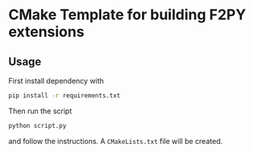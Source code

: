 # CMake Template for building F2PY extensions

## Usage

First install dependency with
```bash
pip install -r requirements.txt
```

Then run the script
```bash
python script.py
```
and follow the instructions. A `CMakeLists.txt` file will be created.
